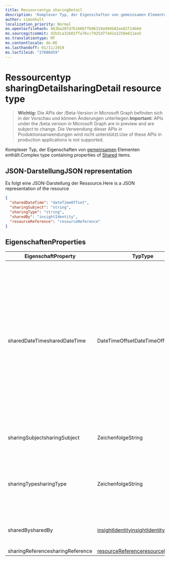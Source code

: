 ```yaml
---
title: Ressourcentyp sharingDetail
description: 'Komplexer Typ, der Eigenschaften von gemeinsamen Elementen enthält. '
author: simonhult
localization_priority: Normal
ms.openlocfilehash: 463ba207d7b160bffb96319a994b82ee82f14b8d
ms.sourcegitcommit: d2b3ca32602ffa76cc7925d7f4d1e2258e611ea5
ms.translationtype: MT
ms.contentlocale: de-DE
ms.lasthandoff: 01/11/2019
ms.locfileid: "27888459"
---
```

# <a name="sharingdetail-resource-type"></a><span data-ttu-id="00a80-103">Ressourcentyp sharingDetail</span><span class="sxs-lookup"><span data-stu-id="00a80-103">sharingDetail resource type</span></span>

> <span data-ttu-id="00a80-104">**Wichtig:** Die APIs der /Beta-Version in Microsoft Graph befinden sich in der Vorschau und können Änderungen unterliegen.</span><span class="sxs-lookup"><span data-stu-id="00a80-104">**Important:** APIs under the /beta version in Microsoft Graph are in preview and are subject to change.</span></span> <span data-ttu-id="00a80-105">Die Verwendung dieser APIs in Produktionsanwendungen wird nicht unterstützt.</span><span class="sxs-lookup"><span data-stu-id="00a80-105">Use of these APIs in production applications is not supported.</span></span>

<span data-ttu-id="00a80-106">Komplexer Typ, der Eigenschaften von [gemeinsamen](insights-shared.md) Elementen enthält.</span><span class="sxs-lookup"><span data-stu-id="00a80-106">Complex type containing properties of [Shared](insights-shared.md) items.</span></span> 

## <a name="json-representation"></a><span data-ttu-id="00a80-107">JSON-Darstellung</span><span class="sxs-lookup"><span data-stu-id="00a80-107">JSON representation</span></span>
<span data-ttu-id="00a80-108">Es folgt eine JSON-Darstellung der Ressource.</span><span class="sxs-lookup"><span data-stu-id="00a80-108">Here is a JSON representation of the resource</span></span>

```json
{
  "sharedDateTime": "dateTimeOffset",
  "sharingSubject": "string",
  "sharingType": "string",
  "sharedBy": "insightIdentity",
  "resourceReference": "resourceReference"
}
```

## <a name="properties"></a><span data-ttu-id="00a80-109">Eigenschaften</span><span class="sxs-lookup"><span data-stu-id="00a80-109">Properties</span></span>

| <span data-ttu-id="00a80-110">Eigenschaft</span><span class="sxs-lookup"><span data-stu-id="00a80-110">Property</span></span>              | <span data-ttu-id="00a80-111">Typ</span><span class="sxs-lookup"><span data-stu-id="00a80-111">Type</span></span>          | <span data-ttu-id="00a80-112">Beschreibung</span><span class="sxs-lookup"><span data-stu-id="00a80-112">Description</span></span>  |
| -------------         |-----------    | -------------|
| <span data-ttu-id="00a80-113">sharedDateTime</span><span class="sxs-lookup"><span data-stu-id="00a80-113">sharedDateTime</span></span>        | <span data-ttu-id="00a80-114">DateTimeOffset</span><span class="sxs-lookup"><span data-stu-id="00a80-114">DateTimeOffset</span></span>| <span data-ttu-id="00a80-115">Das Datum und die Zeit, die die Datei zuletzt freigegeben wurde.</span><span class="sxs-lookup"><span data-stu-id="00a80-115">The date and time the file was last shared.</span></span> <span data-ttu-id="00a80-116">Der Zeitstempel stellt die Datums- und Uhrzeitinformationen im ISO 8601-Format dar und wird immer in UTC-Zeit angegeben.</span><span class="sxs-lookup"><span data-stu-id="00a80-116">The timestamp represents date and time information using ISO 8601 format and is always in UTC time.</span></span> <span data-ttu-id="00a80-117">Mitternacht UTC-Zeit am 1. Januar 2014 würde z. B. wie folgt aussehen: `2014-01-01T00:00:00Z`.</span><span class="sxs-lookup"><span data-stu-id="00a80-117">For example, midnight UTC on Jan 1, 2014 would look like this: `2014-01-01T00:00:00Z`.</span></span> <span data-ttu-id="00a80-118">Schreibgeschützt.</span><span class="sxs-lookup"><span data-stu-id="00a80-118">Read-only.</span></span>  |
| <span data-ttu-id="00a80-119">sharingSubject</span><span class="sxs-lookup"><span data-stu-id="00a80-119">sharingSubject</span></span>        | <span data-ttu-id="00a80-120">Zeichenfolge</span><span class="sxs-lookup"><span data-stu-id="00a80-120">String</span></span>          | <span data-ttu-id="00a80-121">Der Betreff, mit dem das Dokument freigegeben wurde.</span><span class="sxs-lookup"><span data-stu-id="00a80-121">The subject with which the document was shared.</span></span> |
| <span data-ttu-id="00a80-122">sharingType</span><span class="sxs-lookup"><span data-stu-id="00a80-122">sharingType</span></span>             | <span data-ttu-id="00a80-123">Zeichenfolge</span><span class="sxs-lookup"><span data-stu-id="00a80-123">String</span></span>        | <span data-ttu-id="00a80-124">Bestimmt, wie das Dokument freigegeben wurde, kann durch "Link", "Anlage", "Group", "Site" sein.</span><span class="sxs-lookup"><span data-stu-id="00a80-124">Determines the way the document was shared, can be by a "Link", "Attachment", "Group", "Site".</span></span>     |
| <span data-ttu-id="00a80-125">sharedBy</span><span class="sxs-lookup"><span data-stu-id="00a80-125">sharedBy</span></span>                | [<span data-ttu-id="00a80-126">insightIdentity</span><span class="sxs-lookup"><span data-stu-id="00a80-126">insightIdentity</span></span>](insights-insightidentity.md)      | <span data-ttu-id="00a80-127">Der Benutzer, die das Dokument freigegeben.</span><span class="sxs-lookup"><span data-stu-id="00a80-127">The user who shared the document.</span></span>  |
| <span data-ttu-id="00a80-128">sharingReference</span><span class="sxs-lookup"><span data-stu-id="00a80-128">sharingReference</span></span>        | [<span data-ttu-id="00a80-129">resourceReference</span><span class="sxs-lookup"><span data-stu-id="00a80-129">resourceReference</span></span>](insights-resourcereference.md)      |  |
